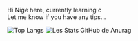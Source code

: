 Hi Nige here, 
currently learning c <br>
Let me know if you have any tips...



![Top Langs](https://github-readme-stats.vercel.app/api/top-langs/?username=NigeParis&theme=tokyonight)
![Les Stats GitHub de Anurag](https://github-readme-stats.vercel.app/api?username=NigeParis&show_icons=true&theme=radical)
